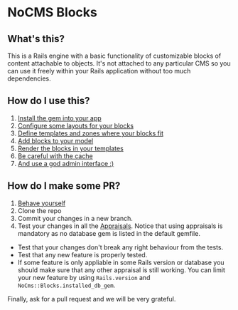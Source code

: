 # NoCMS Blocks

## What's this?

This is a Rails engine with a basic functionality of customizable blocks of
content attachable to objects. It's not attached to any particular CMS so you
can use it freely within your Rails application without too much dependencies.

## How do I use this?

1. [Install the gem into your app](./doc/install.md)
2. [Configure some layouts for your blocks](./doc/layouts.md)
3. [Define templates and zones where your blocks fit](./doc/templates.md)
4. [Add blocks to your model](./doc/models.md)
5. [Render the blocks in your templates](./doc/render.md)
6. [Be careful with the cache](./doc/cache.md)
7. [And use a god admin interface :)](./doc/admin.md)

## How do I make some PR?

1. [Behave yourself](./CODE_OF_CONDUCT.md)
2. Clone the repo
3. Commit your changes in a new branch.
4. Test your changes in all the [Appraisals](https://github.com/thoughtbot/appraisal). Notice that using appraisals is mandatory as no database gem is listed in the default gemfile.

- Test that your changes don't break any right behaviour from the tests.
- Test that any new feature is properly tested.
- If some feature is only appliable in some Rails version or database you should make sure that any other appraisal is still working. You can limit your new feature by using `Rails.version` and `NoCms::Blocks.installed_db_gem`.

Finally, ask for a pull request and we will be very grateful.
